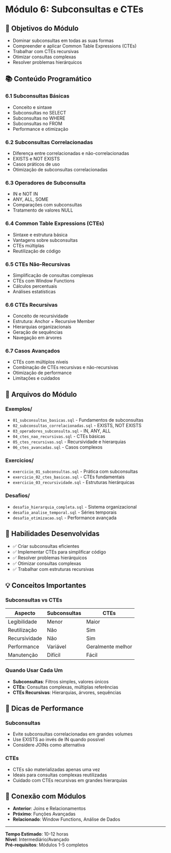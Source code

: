 # Módulo 6: Subconsultas e CTEs

## 🎯 Objetivos do Módulo
- Dominar subconsultas em todas as suas formas
- Compreender e aplicar Common Table Expressions (CTEs)
- Trabalhar com CTEs recursivas
- Otimizar consultas complexas
- Resolver problemas hierárquicos

## 📚 Conteúdo Programático

### 6.1 Subconsultas Básicas
- Conceito e sintaxe
- Subconsultas no SELECT
- Subconsultas no WHERE
- Subconsultas no FROM
- Performance e otimização

### 6.2 Subconsultas Correlacionadas
- Diferença entre correlacionadas e não-correlacionadas
- EXISTS e NOT EXISTS
- Casos práticos de uso
- Otimização de subconsultas correlacionadas

### 6.3 Operadores de Subconsulta
- IN e NOT IN
- ANY, ALL, SOME
- Comparações com subconsultas
- Tratamento de valores NULL

### 6.4 Common Table Expressions (CTEs)
- Sintaxe e estrutura básica
- Vantagens sobre subconsultas
- CTEs múltiplas
- Reutilização de código

### 6.5 CTEs Não-Recursivas
- Simplificação de consultas complexas
- CTEs com Window Functions
- Cálculos percentuais
- Análises estatísticas

### 6.6 CTEs Recursivas
- Conceito de recursividade
- Estrutura: Anchor + Recursive Member
- Hierarquias organizacionais
- Geração de sequências
- Navegação em árvores

### 6.7 Casos Avançados
- CTEs com múltiplos níveis
- Combinação de CTEs recursivas e não-recursivas
- Otimização de performance
- Limitações e cuidados

## 📁 Arquivos do Módulo

### Exemplos/
- `01_subconsultas_basicas.sql` - Fundamentos de subconsultas
- `02_subconsultas_correlacionadas.sql` - EXISTS, NOT EXISTS
- `03_operadores_subconsulta.sql` - IN, ANY, ALL
- `04_ctes_nao_recursivas.sql` - CTEs básicas
- `05_ctes_recursivas.sql` - Recursividade e hierarquias
- `06_ctes_avancadas.sql` - Casos complexos

### Exercicios/
- `exercicio_01_subconsultas.sql` - Prática com subconsultas
- `exercicio_02_ctes_basicas.sql` - CTEs fundamentais
- `exercicio_03_recursividade.sql` - Estruturas hierárquicas

### Desafios/
- `desafio_hierarquia_completa.sql` - Sistema organizacional
- `desafio_analise_temporal.sql` - Séries temporais
- `desafio_otimizacao.sql` - Performance avançada

## 🎯 Habilidades Desenvolvidas
- ✅ Criar subconsultas eficientes
- ✅ Implementar CTEs para simplificar código
- ✅ Resolver problemas hierárquicos
- ✅ Otimizar consultas complexas
- ✅ Trabalhar com estruturas recursivas

## 💡 Conceitos Importantes

### Subconsultas vs CTEs
| Aspecto | Subconsultas | CTEs |
|---------|--------------|------|
| Legibilidade | Menor | Maior |
| Reutilização | Não | Sim |
| Recursividade | Não | Sim |
| Performance | Variável | Geralmente melhor |
| Manutenção | Difícil | Fácil |

### Quando Usar Cada Um
- **Subconsultas**: Filtros simples, valores únicos
- **CTEs**: Consultas complexas, múltiplas referências
- **CTEs Recursivas**: Hierarquias, árvores, sequências

## 🔧 Dicas de Performance

### Subconsultas
- Evite subconsultas correlacionadas em grandes volumes
- Use EXISTS ao invés de IN quando possível
- Considere JOINs como alternativa

### CTEs
- CTEs são materializadas apenas uma vez
- Ideais para consultas complexas reutilizadas
- Cuidado com CTEs recursivas em grandes hierarquias

## 🔗 Conexão com Módulos
- **Anterior**: Joins e Relacionamentos
- **Próximo**: Funções Avançadas
- **Relacionado**: Window Functions, Análise de Dados

---
**Tempo Estimado**: 10-12 horas  
**Nível**: Intermediário/Avançado  
**Pré-requisitos**: Módulos 1-5 completos